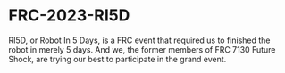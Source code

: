 # FRC-2023-RI5D

RI5D, or Robot In 5 Days, is a FRC event that required us to finished the robot in merely 5 days. And we, the former members of FRC 7130 Future Shock, are trying our best to participate in the grand event. 



